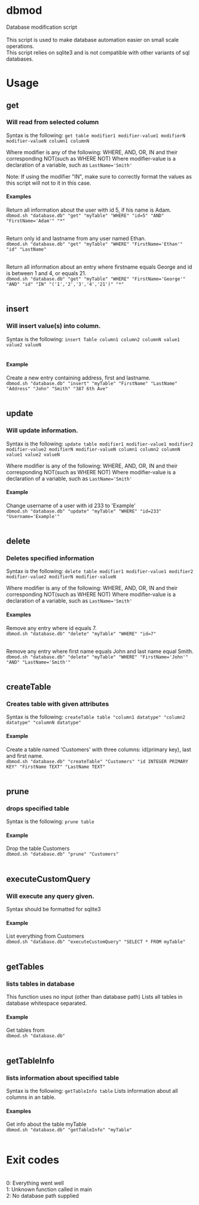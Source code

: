 # dbmod
Database modification script
<br>
<br>
This script is used to make database automation easier on small scale operations.
<br>
This script relies on sqlite3 and is not compatible with other variants of sql databases.

# Usage

## get
### Will read from selected column
Syntax is the following: `get table modifier1 modifier-value1 modifierN modifier-valueN column1 columnN`

Where modifier is any of the following: WHERE, AND, OR, IN and their corresponding NOT(such as WHERE NOT)
Where modifier-value is a declaration of a variable, such as `LastName='Smith'`

Note: If using the modifier "IN", make sure to correctly format the values as this script will not to it in this case.

#### Examples

Return all information about the user with id 5, if his name is Adam.<br>
`dbmod.sh "database.db" "get" "myTable" "WHERE" "id=5" "AND" "FirstName='Adam'" "*"`<br><br>

Return only id and lastname from any user named Ethan.<br>
`dbmod.sh "database.db" "get" "myTable" "WHERE" "FirstName='Ethan'" "id" "LastName"`<br><br>

Return all information about an entry where firstname equals George and id is between 1 and 4, or equals 21.<br>
`dbmod.sh "database.db" "get" "myTable" "WHERE" "FirstName='George'" "AND" "id" "IN" "('1','2','3','4','21')" "*"`<br><br>

## insert
### Will insert value(s) into column.
Syntax is the following: `insert Table column1 column2 columnN value1 value2 valueN`<br><br>

#### Example
Create a new entry containing address, first and lastname.<br>
`dbmod.sh "database.db" "insert" "myTable" "FirstName" "LastName" "Address" "John" "Smith" "387 6th Ave"`<br><br>

## update
### Will update information.
Syntax is the following: `update table modifier1 modifier-value1 modifier2 modifier-value2 modifierN modifier-valueN column1 column2 columnN value1 value2 valueN`

Where modifier is any of the following: WHERE, AND, OR, IN and their corresponding NOT(such as WHERE NOT)
Where modifier-value is a declaration of a variable, such as `LastName='Smith'`

#### Example
Change username of a user with id 233 to 'Example'<br>
`dbmod.sh "database.db" "update" "myTable" "WHERE" "id=233" "Username='Example'"`<br><br>


## delete
### Deletes specified information
Syntax is the following: `delete table modifier1 modifier-value1 modifier2 modifier-value2 modifierN modifier-valueN`

Where modifier is any of the following: WHERE, AND, OR, IN and their corresponding NOT(such as WHERE NOT)
Where modifier-value is a declaration of a variable, such as `LastName='Smith'`

#### Examples

Remove any entry where id equals 7.<br>
`dbmod.sh "database.db" "delete" "myTable" "WHERE" "id=7"`<br><br>

Remove any entry where first name equals John and last name equal Smith.<br>
`dbmod.sh "database.db" "delete" "myTable" "WHERE" "FirstName='John'" "AND" "LastName='Smith'"`<br><br>


## createTable
### Creates table with given attributes
Syntax is the following: `createTable table "column1 datatype" "column2 datatype" "columnN datatype"`

#### Example
Create a table named 'Customers' with three columns: id(primary key), last and first name. <br>
`dbmod.sh "database.db" "createTable" "Customers" "id INTEGER PRIMARY KEY" "FirstName TEXT" "LastName TEXT"`<br><br>

## prune
### drops specified table
Syntax is the following: `prune table`

#### Example
Drop the table Customers<br>
`dbmod.sh "database.db" "prune" "Customers"`<br><br>

## executeCustomQuery
### Will execute any query given.
Syntax should be formatted for sqlite3

#### Example
List everything from Customers<br>
`dbmod.sh "database.db" "executeCustomQuery" "SELECT * FROM myTable"`<br><br>

## getTables
### lists tables in database
This function uses no input (other than database path)
Lists all tables in database whitespace separated.


#### Example
Get tables from <br>
`dbmod.sh "database.db"`<br><br>

## getTableInfo
### lists information about specified table
Syntax is the following: `getTableInfo table`
Lists information about all columns in an table.

#### Examples
Get info about the table myTable<br>
`dbmod.sh "database.db" "getTableInfo" "myTable"`<br><br>


# Exit codes
<br>
0: Everything went well<br>
1: Unknown function called in main<br>
2: No database path supplied<br>


